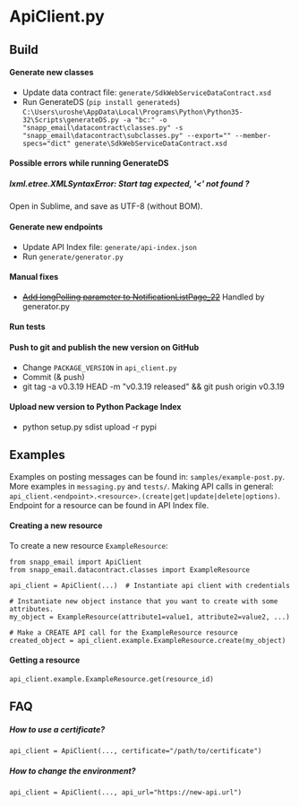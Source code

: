 # ApiClient.py


## Build
#### Generate new classes
- Update data contract file: `generate/SdkWebServiceDataContract.xsd`
- Run GenerateDS (`pip install generateds`) `C:\Users\uroshe\AppData\Local\Programs\Python\Python35-32\Scripts\generateDS.py -a "bc:" -o "snapp_email\datacontract\classes.py" -s "snapp_email\datacontract\subclasses.py" --export="" --member-specs="dict" generate\SdkWebServiceDataContract.xsd`

#### Possible errors while running GenerateDS
##### lxml.etree.XMLSyntaxError: Start tag expected, '<' not found ?
Open in Sublime, and save as UTF-8 (without BOM).

#### Generate new endpoints
- Update API Index file: `generate/api-index.json`
- Run `generate/generator.py`

#### Manual fixes
- ~~[Add longPolling parameter to NotificationListPage_22](https://github.com/4thOffice/ApiClient.py/commit/e790aefd167a01ceeed507faba372b3a0beced47#diff-18bd417a7d00d7a75aa407ed339b8252)~~ Handled by generator.py


#### Run tests

#### Push to git and publish the new version on GitHub
- Change `PACKAGE_VERSION` in `api_client.py`
- Commit (& push)
- git tag -a v0.3.19 HEAD -m "v0.3.19 released" && git push origin v0.3.19

#### Upload new version to Python Package Index
- python setup.py sdist upload -r pypi


## Examples
Examples on posting messages can be found in: `samples/example-post.py`. More examples in `messaging.py` and `tests/`.
Making API calls in general: `api_client.<endpoint>.<resource>.(create|get|update|delete|options)`.
Endpoint for a resource can be found in API Index file.

#### Creating a new resource
To create a new resource `ExampleResource`:
```
from snapp_email import ApiClient
from snapp_email.datacontract.classes import ExampleResource

api_client = ApiClient(...)  # Instantiate api client with credentials

# Instantiate new object instance that you want to create with some attributes.
my_object = ExampleResource(attribute1=value1, attribute2=value2, ...)

# Make a CREATE API call for the ExampleResource resource
created_object = api_client.example.ExampleResource.create(my_object)
```

#### Getting a resource
```
api_client.example.ExampleResource.get(resource_id)
```


## FAQ
##### How to use a certificate?
`api_client = ApiClient(..., certificate="/path/to/certificate")`
##### How to change the environment?
`api_client = ApiClient(..., api_url="https://new-api.url")`
